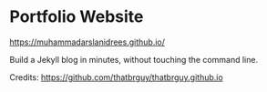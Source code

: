 # Portfolio Website 

https://muhammadarslanidrees.github.io/

Build a Jekyll blog in minutes, without touching the command line.

Credits: https://github.com/thatbrguy/thatbrguy.github.io

